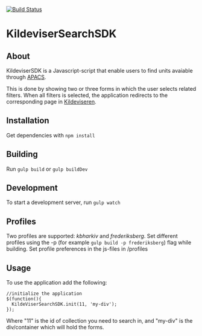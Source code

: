 [![Build Status](https://travis-ci.org/CopenhagenCityArchives/KildeviserSearchSDK.svg?branch=master)](https://travis-ci.org/CopenhagenCityArchives/KildeviserSearchSDK)

KildeviserSearchSDK
===================
About
-----
KildeviserSDK is a Javascript-script that enable users to find units avaiable through [APACS](https://github.com/copenhagencityarchives/apacs).

This is done by showing two or three forms in which the user selects related filters. When all filters is selected, the application redirects to the corresponding page in [Kildeviseren](https://github.com/copenhagencityarchives/kildeviseren).

Installation
------------

Get dependencies with `npm install`

Building
--------

Run `gulp build` or `gulp buildDev`


Development
-----------

To start a development server, run `gulp watch`

Profiles
--------
Two profiles are supported: *kbharkiv* and *frederiksberg*.
Set different profiles using the -p (for example ``gulp build -p frederiksberg``) flag while building.
Set profile preferences in the js-files in /profiles

Usage
-----
To use the application add the following:
```
//initialize the application
$(function(){
  KildeViserSearchSDK.init(11, 'my-div');
});
```
Where "11" is the id of collection you need to search in, and "my-div" is the div/container which will hold the forms.
